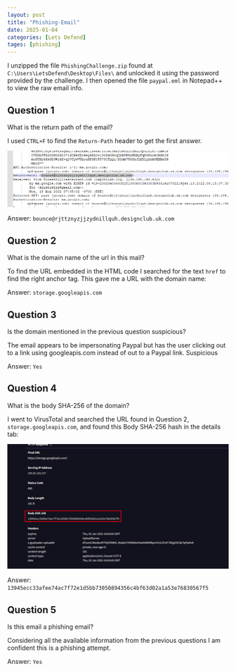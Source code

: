 ```yaml
---
layout: post
title: "Phishing-Email"
date: 2025-01-04
categories: [Lets Defend]
tages: [phishing] 
---
```



I unzipped the file `PhishingChallenge.zip` found at `C:\Users\LetsDefend\Desktop\Files\` and unlocked it using the password provided by the challenge.  I then opened the file `paypal.eml` in Notepad++ to view the raw email info.

## Question 1

What is the return path of the email?

I used `CTRL+F` to find the `Return-Path` header to get the first answer.

![Return-Path](/assets/img/posts/2025-01-04-Phishing-Email/image.png)

Answer:
`bounce@rjttznyzjjzydnillquh.designclub.uk.com`


## Question 2

What is the domain name of the url in this mail?

To find the URL embedded in the HTML code I searched for the text `href` to find the right anchor tag. This gave me a URL with the domain name:

Answer:
`storage.googleapis.com `


## Question 3

Is the domain mentioned in the previous question suspicious?

The email appears to be impersonating Paypal but has the user clicking out to a link using googleapis.com instead of out to a Paypal link. Suspicious

Answer:
`Yes`


## Question 4

What is the body SHA-256 of the domain?

I went to VirusTotal and searched the URL found in Question 2, `storage.googleapis.com`, and found this Body SHA-256 hash in the details tab:

![Body_SHA-256](/assets/img/posts/2025-01-04-Phishing-Email/image_1.png)


Answer:
`13945ecc33afee74ac7f72e1d5bb73050894356c4bf63d02a1a53e76830567f5`


## Question 5

Is this email a phishing email?

Considering all the available information from the previous questions I am confident this is a phishing attempt.

Answer:
`Yes`